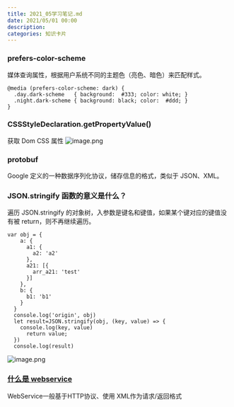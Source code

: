 ```yaml
---
title: 2021_05学习笔记.md
date: 2021/05/01 00:00
description:
categories: 知识卡片
---
```

### prefers-color-scheme
媒体查询属性，根据用户系统不同的主题色（亮色、暗色）来匹配样式。
```
@media (prefers-color-scheme: dark) {
  .day.dark-scheme   { background:  #333; color: white; }
  .night.dark-scheme { background: black; color:  #ddd; }
}
```

### CSSStyleDeclaration.getPropertyValue()
获取 Dom CSS 属性
![image.png](http://images.scar.site/WEBRESOURCE10497416680083415deb72827d51a9e3.png)

### protobuf
Google 定义的一种数据序列化协议，储存信息的格式，类似于 JSON、XML。

### JSON.stringify 函数的意义是什么？
遍历 JSON.stringify 的对象树，入参数是键名和键值，如果某个键对应的键值没有被 return，则不再继续遍历。
```
var obj = {
    a: {
      a1: {
        a2: 'a2'
      },
      a21: [{
        arr_a21: 'test'
      }]
    },
    b: {
      b1: 'b1'
    }
  }
  console.log('origin', obj)
  let result=JSON.stringify(obj, (key, value) => {
    console.log(key, value)
      return value;
  })
  console.log(result)
```
![image.png](http://images.scar.site/WEBRESOURCE24d17748af02707ba003dab25c51d0f4.png)

### [什么是 webservice](https://zhuanlan.zhihu.com/p/97640202)
WebService一般基于HTTP协议、使用 XML作为请求/返回格式
